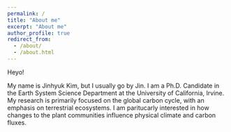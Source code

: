 ```yaml
---
permalink: /
title: "About me"
excerpt: "About me"
author_profile: true
redirect_from: 
  - /about/
  - /about.html
---
```


Heyo!

My name is Jinhyuk Kim, but I usually go by Jin. I am a Ph.D. Candidate in the Earth System Science Department at the University of 
California, Irvine. My research is primarily focused on the global carbon cycle, with an emphasis on terrestrial ecosystems. I am paritucarly interested in how changes to the plant communities influence physical climate and carbon fluxes.
